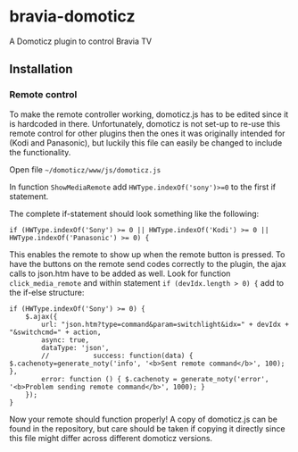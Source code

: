 # bravia-domoticz
A Domoticz plugin to control Bravia TV

## Installation

### Remote control
To make the remote controller working, domoticz.js has to be edited since it is hardcoded in there. Unfortunately, domoticz is not set-up to re-use this remote control for other plugins then the ones it was originally intended for (Kodi and Panasonic), but luckily this file can easily be changed to include the functionality.

Open file `~/domoticz/www/js/domoticz.js`

In function `ShowMediaRemote` add `HWType.indexOf('sony')>=0`  to the first if statement.

The complete if-statement should look something like the following:

    if (HWType.indexOf('Sony') >= 0 || HWType.indexOf('Kodi') >= 0 || HWType.indexOf('Panasonic') >= 0) {

This enables the remote to show up when the remote button is pressed.
To have the buttons on the remote send codes correctly to the plugin, the ajax calls to json.htm have to be added as well. Look for function `click_media_remote` and within statement `if (devIdx.length > 0) {` add to the if-else structure:

    if (HWType.indexOf('Sony') >= 0) {
        $.ajax({
            url: "json.htm?type=command&param=switchlight&idx=" + devIdx + "&switchcmd=" + action,
			async: true,
			dataType: 'json',
			//			 success: function(data) { $.cachenoty=generate_noty('info', '<b>Sent remote command</b>', 100); },
			error: function () { $.cachenoty = generate_noty('error', '<b>Problem sending remote command</b>', 1000); }
		});
    }
Now your remote should function properly! A copy of domoticz.js can be found in the repository, but care should be taken if copying it directly since this file might differ across different domoticz versions.

